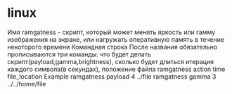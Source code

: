 # linux
Имя
ramgatness - скрипт, который может менять яркость или гамму изображения на экране, или нагружать оперативную память в течение некоторого времени
Командная строка
После названия обязательно прописываются три команды: что будет делать скрипт(payload,gamma,brightness), сколько будет длиться итерация каждого символа(в секундах), положение файла
ramgatness action time file_location
Example
ramgatness payload 4 ../file
ramgatness gamma 3 ../../home/file
